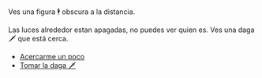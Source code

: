 Ves una figura 🕴 obscura a la distancia.

Las luces alrededor estan apagadas, no puedes ver quien es. Ves una daga 🗡 que está cerca.

- [Acercarme un poco](3.md)
- [Tomar la daga 🗡](1-A.md)
